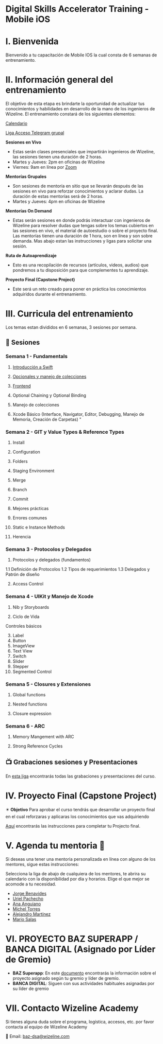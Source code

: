 # Digital Skills Accelerator Training - Mobile iOS

# I. Bienvenida
Bienvenido a tu capacitación de Mobile IOS la cual consta de 6 semanas de entrenamiento.

# II. Información general del entrenamiento
El objetivo de esta etapa es brindarte la oportunidad de actualizar tus conocimientos y habilidades en desarrollo de la mano de los ingenieros de Wizeline. El entrenamiento constará de los siguientes elementos: 

[Calendario](https://drive.google.com/file/d/1tmsG0DMb5XgMV7ijK-9A3pWGI8cGLYpI/view?usp=sharing)

[Liga Acceso Telegram grupal](https://t.me/+WP2YU0TmuTNkYTcx)

**Sesiones en Vivo** 
- Estas serán clases presenciales que impartirán ingenieros de Wizeline, las sesiones tienen una duración de 2 horas.
- Martes y Jueves: 2pm en oficinas de Wizeline
- Viernes: 9am en línea por [Zoom](https://wizeline.zoom.us/j/84493824749?pwd=dHM4c2trZE9YZzhpeUR4eVpKWit0Zz09)

**Mentorías Grupales**
- Son sesiones de mentoría en sitio que se llevarán después de las sesiones en vivo para reforzar conocimientos y aclarar dudas. La duración de estas mentorías será de 2 horas.
- Martes y Jueves: 4pm en oficinas de Wizeline

**Mentorías On Demand**
- Estas serán sesiones en donde podrás interactuar con ingenieros de Wizeline para resolver dudas que tengas sobre los temas cubiertos en las sesiones en vivo, el material de autoestudio o sobre el proyecto final. Las mentorías tienen una duración de 1 hora, son en línea y son sobre demanda. Mas abajo estan las instrucciones y ligas para solicitar una sesión.

**Ruta de Autoaprendizaje**
- Esto es una recopilación de recursos (artículos, videos, audios) que pondremos a tu disposición para que complementes tu aprendizaje.

**Proyecto Final (Capstone Project)**
- Este será un reto creado para poner en práctica los conocimientos adquiridos durante el entrenamiento. 

# III. Curricula del entrenamiento
Los temas estan divididos en 6 semanas, 3 sesiones por semana. 

## :bookmark_tabs: Sesiones

### Semana 1 - Fundamentals
   1. [Introducción a Swift](curso/semana_1/sesion_1.1)
   2. [Opcionales y manejo de colecciones](curso/semana_1/sesion_1.2)
   3. [Frontend](pre-curso/modulo_1/sesion_1.3)

2. Optional Chaining y Optional Binding

3. Manejo de colecciones

4. Xcode Básico (Interface, Navigator, Editor, Debugging, Manejo de Memoria, Creación de Carpetas) "


### Semana 2 - GIT y Value Types & Reference Types
1. Install

2. Configuration

3. Folders

4. Staging Environment

5. Merge

6. Branch

7. Commit

8. Mejores prácticas 

9. Errores comunes

10. Static e Instance Methods

11. Herencia

### Semana 3 - Protocolos y Delegados
1. Protocolos y delegados (fundamentos)

1.1 Definición de Protocolos
1.2 Tipos de requerimientos
1.3 Delegados y Patrón de diseño

2. Access Control 

### Semana 4 - UIKit y Manejo de Xcode
1. Nib y Storyboards

2. Ciclo de Vida

Controles básicos

3. Label
4. Button
5. ImageView
6. Text View
7. Switch
8. Slider
9. Stepper
10. Segmented Control 

### Semana 5 - Closures y Extensiones
1. Global functions

2. Nested functions

3. Closure expression

### Semana 6 - ARC
1. Memory Mangement with ARC

2. Strong Reference Cycles

## 📺 Grabaciones sesiones y Presentaciones

En [esta liga](https://github.com/wizelineacademy/BAZiOS12022/blob/main/Grabaciones%20y%20Presentaciones.md) encontrarás todas las grabaciones y presentaciones del curso.


# IV. Proyecto Final (Capstone Project)
✴️ **Objetivo**
Para aprobar el curso tendrás que desarrollar un proyecto final en el cual reforzaras y aplicaras los conocimientos que vas adquiriendo 

[Aquí](https://docs.google.com/forms/d/e/1FAIpQLSfph0PuA8ZN7U98Mm5ClAHLEI2t7z8jkZnxLXnijwYDWUEp2g/viewform) encontrarás las instrucciones para completar tu Projecto final.

# V. Agenda tu mentoria 📆
Si deseas una tener una mentoria personalizada en línea con alguno de los mentores, sigue estas instrucciones:

Selecciona la liga de abajo de cualquiera de los mentores, te abrira su calendario con la disponibilidad por dia y horarios. Elige el que mejor se acomode a tu necesidad.

- [Jorge Benavides](https://calendly.com/jorge-benavides/baz-mentoria)
- [Uriel Pachecho](https://calendly.com/wizeline-uriel-pacheco/baz-mentoria-1-1)
- [Ana Anguiano](https://calendly.com/ana-anguiano/baz-mentoria-1-1)
- [Michel Torres](https://calendly.com/michel-torres-alonso/baz-mentoria-1-1)
- [Alejandro Martínez](https://calendly.com/alejandro-mb/mentorias-baz)
- [Mario Salas](https://calendly.com/luis-mario-salas/baz-mentoria-1-1)


# VI. PROYECTO BAZ SUPERAPP / BANCA DIGITAL (Asignado por Líder de Gremio)

- **BAZ Superapp**: En este [documento](https://docs.google.com/spreadsheets/d/1s5AqSzC3n0YEgiJry5rCa152tEzda5TJtMzM9VEfJ4U/edit?usp=sharing) encontrarás la información sobre el proyecto asignado según tu gremio y líder de gremio.
- **BANCA DIGITAL**: Siguen con sus actividades habituales asignadas por su líder de gremio


# VII. Contacto Wizeline Academy
Si tienes alguna duda sobre el programa, logística, accesos, etc. por favor contacta al equipo de Wizeline Academy

:email: Email: [baz-dsa@wizeline.com](baz-dsa@wizeline.com)

